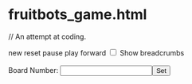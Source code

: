 fruitbots_game.html
===================
// An attempt at coding.

<html>
<head>
<link rel="stylesheet" type="text/css" href="assets/css/drawgame.css"/>
<script src="assets/js/seedrandom.js"></script>
<script src="assets/js/board.js"></script>
<script src="assets/js/grid.js"></script>
<script src="mybot.js"></script>
<script src="assets/js/simplebot.js"></script>
<script src="assets/js/player.js"></script>
<script src="assets/js/jquery.min.js"></script>
</head>
<body onload="GamePlay.init()">
<canvas id="grid"></canvas>
<canvas id="game_view"></canvas>
<div id="buttons">
<span class="newgame button">new</span>
<span class="reset button">reset</span>
<span class="pause button">pause</span>
<span class="play button">play</span>
<span class="forward button">forward</span>
<span class=""><label><input type="checkbox" id="check_breadcrumbs"/> Show breadcrumbs</label></span>
<br><br>
<label>Board Number: </label><input type="text" id="board_number"/><button id="set_board">Set</button>
<br>
<span id="select_largeboard" style="display:none;">
    <label>Board Size Range: </label>
    <select id="largeboard_dim">
        <option value="5;15">Small (5-15)</option>
        <option value="10;20">Medium (10-20)</option>
        <option value="15;40">Large (15-40)</option>
    </select>
</span>
</div>
</body>
</html>
